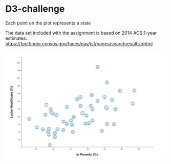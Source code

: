 # D3-challenge #
Each point on the plot represents a state

The data set included with the assignment is based on 2014 ACS 1-year estimates: <https://factfinder.census.gov/faces/nav/jsf/pages/searchresults.xhtml>

![screenshot](screenshot.png)